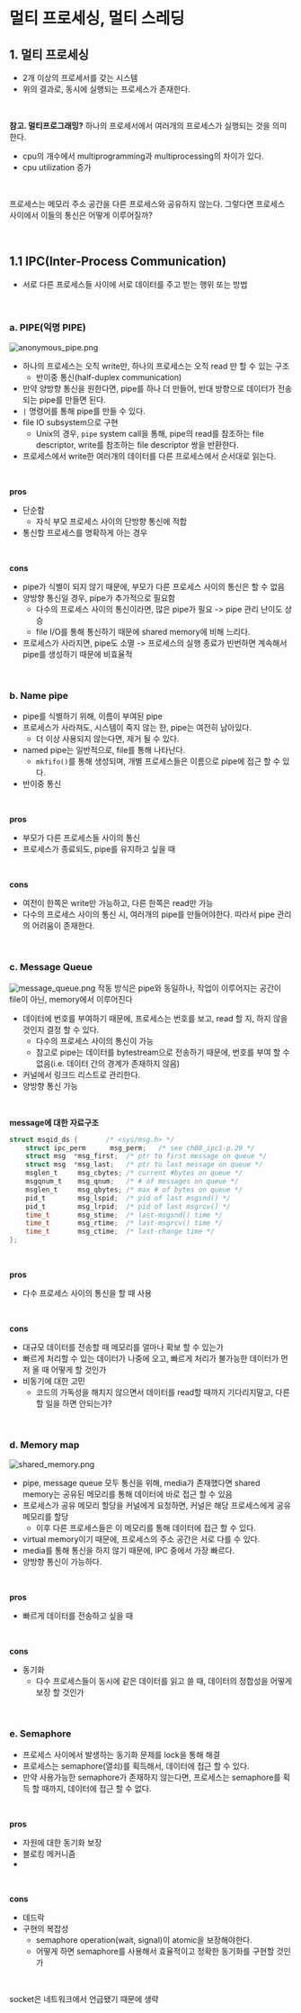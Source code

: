 # 멀티 프로세싱, 멀티 스레딩

## 1. 멀티 프로세싱
- 2개 이상의 프로세서를 갖는 시스템
- 위의 결과로, 동시에 실행되는 프로세스가 존재한다.

<br/>

**참고. 멀티프로그래밍?**
하나의 프로세서에서 여러개의 프로세스가 실행되는 것을 의미한다.
- cpu의 개수에서 multiprogramming과 multiprocessing의 차이가 있다.
- cpu utilization 증가

<br/>

프로세스는 메모리 주소 공간을 다른 프로세스와 공유하지 않는다. 그렇다면 프로세스 사이에서 이들의 통신은 어떻게 이루어질까?

<br/>

## 1.1 IPC(Inter-Process Communication)

- 서로 다른 프로세스들 사이에 서로 데이터를 주고 받는 행위 또는 방법

<br/>

### a. PIPE(익명 PIPE)
![anonymous_pipe.png](anonymous_pipe.png)
- 하나의 프로세스는 오직 write만, 하나의 프로세스는 오직 read 만 할 수 있는 구조
  - 반이중 통신(half-duplex communication)
- 만약 양방향 통신을 원한다면, pipe를 하나 더 만들어, 반대 방향으로 데이터가 전송되는 pipe를 만들면 된다.
- `|` 명령어를 통해 pipe를 만들 수 있다.
- file IO subsystem으로 구현
  - Unix의 경우, `pipe` system call을 통해, pipe의 read를 참조하는 file descriptor, write를 참조하는 file descriptor 쌍을 반환한다.
- 프로세스에서 write한 여러개의 데이터를 다른 프로세스에서 순서대로 읽는다.

<br/>

**pros**
- 단순함
  - 자식 부모 프로세스 사이의 단방향 통신에 적합
- 통신할 프로세스를 명확하게 아는 경우

<br/>

**cons**
- pipe가 식별이 되지 않기 때문에, 부모가 다른 프로세스 사이의 통신은 할 수 없음
- 양방향 통신일 경우, pipe가 추가적으로 필요함
  - 다수의 프로세스 사이의 통신이라면, 많은 pipe가 필요 -> pipe 관리 난이도 상승
  - file I/O를 통해 통신하기 때문에 shared memory에 비해 느리다.
- 프로세스가 사라지면, pipe도 소멸 -> 프로세스의 실행 종료가 빈번하면 계속해서 pipe를 생성하기 때문에 비효율적

<br/>

### b. Name pipe
- pipe를 식별하기 위해, 이름이 부여된 pipe
- 프로세스가 사라져도, 시스템이 죽지 않는 한, pipe는 여전히 남아있다.
  - 더 이상 사용되지 않는다면, 제거 될 수 있다.
- named pipe는 일반적으로, file를 통해 나타난다.
  - `mkfifo()`를 통해 생성되며, 개별 프로세스들은 이름으로  pipe에 접근 할 수 있다.
- 반이중 통신

<br/>

 **pros**
- 부모가 다른 프로세스들 사이의 통신
- 프로세스가 종료되도, pipe를 유지하고 싶을 때

<br/>

**cons**
- 여전이 한쪽은 write만 가능하고, 다른 한쪽은 read만 가능
- 다수의 프로세스 사이의 통신 시, 여러개의 pipe를 만들어야한다. 따라서 pipe 관리의 어려움이 존재한다.

<br/>

### c. Message Queue
![message_queue.png](message_queue.png)
작동 방식은 pipe와 동일하나, 작업이 이루어지는 공간이 file이 아닌, memory에서 이루어진다
- 데이터에 번호를 부여하기 때문에, 프로세스는 번호를 보고, read 할 지, 하지 않을 것인지 결정 할 수 있다.
  - 다수의 프로세스 사이의 통신이 가능
  - 참고로 pipe는 데이터를 bytestream으로 전송하기 때문에, 번호를 부여 할 수 없음(i.e. 데이터 간의 경계가 존재하지 않음)
- 커널에서 링크드 리스트로 관리한다.
- 양방향 통신 가능

<br/>

**message에 대한 자료구조**

```c
struct msqid_ds {		/* <sys/msg.h> */
	struct ipc_perm 	 msg_perm;   /* see ch08_ipc1-p.29 */
	struct msg	*msg_first;  /* ptr to first message on queue */
	struct msg	*msg_last;   /* ptr to last message on queue */
	msglen_t	 msg_cbytes; /* current #bytes on queue */
	msgqnum_t 	 msg_qnum;   /* # of messages on queue */
	msglen_t 	 msg_qbytes; /* max # of bytes on queue */
	pid_t 		 msg_lspid;  /* pid of last msgsnd() */
	pid_t 		 msg_lrpid;  /* pid of last msgrcv() */
	time_t 		 msg_stime;  /* last-msgsnd() time */
	time_t 		 msg_rtime;  /* last-msgrcv() time */
	time_t 		 msg_ctime;  /* last-change time */
};
```

<br/>

**pros**
- 다수 프로세스 사이의 통신을 할 때 사용

<br/>

**cons**
- 대규모 데이터를 전송할 때 메모리를 얼마나 확보 할 수 있는가
- 빠르게 처리할 수 있는 데이터가 나중에 오고, 빠르게 처리가 불가능한 데이터가 먼저 올 때 어떻게 할 것인가
- 비동기에 대한 고민
  - 코드의 가독성을 해치지 않으면서 데이터를 read할 때까지 기다리지말고, 다른 할 일을 하면 안되는가?

<br/>

### d. Memory map

![shared_memory.png](shared_memory.png)

- pipe, message queue 모두 통신을 위해, media가 존재했다면 shared memory는 공유된 메모리를 통해 데이터에 바로 접근 할 수 있음
- 프로세스가 공유 메모리 할당을 커널에게 요청하면, 커널은 해당 프로세스에게 공유 메모리를 할당
  - 이후 다른 프로세스들은 이 메모리를 통해 데이터에 접근 할 수 있다.
- virtual memory이기 때문에, 프로세스의 주소 공간은 서로 다를 수 있다.
- media를 통해 통신을 하지 않기 때문에, IPC 중에서 가장 빠르다.
- 양방향 통신이 가능하다.

<br/>

**pros**
- 빠르게 데이터를 전송하고 싶을 때

<br/>

**cons**
- 동기화
  - 다수 프로세스들이 동시에 같은 데이터를 읽고 쓸 때, 데이터의 정합성을 어떻게 보장 할 것인가

<br/>

### e. Semaphore
- 프로세스 사이에서 발생하는 동기화 문제를 lock을 통해 해결
- 프로세스는 semaphore(열쇠)를 획득해서, 데이터에 접근 할 수 있다.
- 만약 사용가능한 semaphore가 존재하지 않는다면, 프로세스는 semaphore를 획득 할 때까지, 데이터에 접근 할 수 없다.

<br/>

**pros**
- 자원에 대한 동기화 보장
- 블로킹 메커니즘
- 
<br/>

**cons**
- 데드락
- 구현의 복잡성
  - semaphore operation(wait, signal)이 atomic을 보장해야한다. 
  - 어떻게 하면 semaphore를 사용해서 효율적이고 정확한 동기화를 구현할 것인가

<br/>

socket은 네트워크에서 언급됐기 때문에 생략